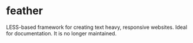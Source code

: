 # feather
LESS-based framework for creating text heavy, responsive websites. Ideal for documentation. It is no longer maintained.
